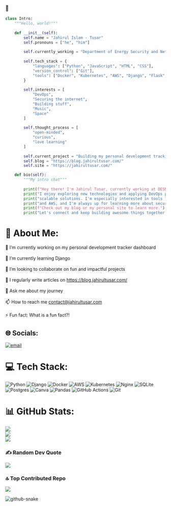 
### 👋



```python
class Intro:
    """Hello, world!"""
    
    def __init__(self):
        self.name = "Jahirul Islam - Tusar"
        self.pronouns = ["he", "him"]
        
        self.currently_working = "Department of Energy Security and Net Zero"
        
        self.tech_stack = {
            "languages": ["Python", "JavaScript", "HTML", "CSS"],
            "version_control": ["Git"],
            "tools": ["Docker", "Kubernetes", "AWS", "Django", "Flask", "NGINX"]
        }
        
        self.interests = [
            "DevOps",
            "Securing the internet",
            "Building stuff",
            "Music",
            "Space"
        ]
        
        self.thought_process = [
            "open-minded",
            "curious",
            "love learning"
        ]
        
        self.current_project = "Building my personal development tracking dashboard"
        self.blog = "https://blog.jahirultusar.com/"
        self.site = "https://jahirultusar.com/"

    def bio(self):
        """My intro chat"""
        
        print(f"Hey there! I'm Jahirul Tusar, currently working at DESNZ.")
        print("I enjoy exploring new technologies and applying DevOps principles to create reliable,")
        print("scalable solutions. I'm especially interested in tools like Docker, Kubernetes,")
        print("and AWS, and I'm always up for learning more about securing the internet.")
        print(f"Check out my blog or my personal site to learn more.")
        print("Let's connect and keep building awesome things together!")
```

# 💫 About Me:
🔭 I’m currently working on my personal development tracker dashboard<br><br>🌱 I’m currently learning Django<br><br>👯 I’m looking to collaborate on fun and impactful projects<br><br>📝 I regularly write articles on https://blog.jahirultusar.com/<br><br>💬 Ask me about my journey<br><br>📫 How to reach me contact@jahirultusar.com<br><br>⚡ Fun fact: What is a fun fact?!


## 🌐 Socials:
[![email](https://img.shields.io/badge/Email-D14836?logo=gmail&logoColor=white)](mailto:contact@jahirultusar.com) 

# 💻 Tech Stack:
![Python](https://img.shields.io/badge/python-3670A0?style=for-the-badge&logo=python&logoColor=ffdd54) ![Django](https://img.shields.io/badge/django-%23092E20.svg?style=for-the-badge&logo=django&logoColor=white) ![Docker](https://img.shields.io/badge/docker-%230db7ed.svg?style=for-the-badge&logo=docker&logoColor=white) ![AWS](https://img.shields.io/badge/AWS-%23FF9900.svg?style=for-the-badge&logo=amazon-aws&logoColor=white) ![Kubernetes](https://img.shields.io/badge/kubernetes-%23326ce5.svg?style=for-the-badge&logo=kubernetes&logoColor=white) ![Nginx](https://img.shields.io/badge/nginx-%23009639.svg?style=for-the-badge&logo=nginx&logoColor=white) ![SQLite](https://img.shields.io/badge/sqlite-%2307405e.svg?style=for-the-badge&logo=sqlite&logoColor=white) ![Postgres](https://img.shields.io/badge/postgres-%23316192.svg?style=for-the-badge&logo=postgresql&logoColor=white) ![Canva](https://img.shields.io/badge/Canva-%2300C4CC.svg?style=for-the-badge&logo=Canva&logoColor=white) ![Pandas](https://img.shields.io/badge/pandas-%23150458.svg?style=for-the-badge&logo=pandas&logoColor=white) ![GitHub Actions](https://img.shields.io/badge/github%20actions-%232671E5.svg?style=for-the-badge&logo=githubactions&logoColor=white) ![Git](https://img.shields.io/badge/git-%23F05033.svg?style=for-the-badge&logo=git&logoColor=white)
# 📊 GitHub Stats:
![](https://github-readme-stats.vercel.app/api?username=jahirultusar&theme=dark&hide_border=false&include_all_commits=false&count_private=false)<br/>
![](https://nirzak-streak-stats.vercel.app/?user=jahirultusar&theme=dark&hide_border=false)<br/>
![](https://github-readme-stats.vercel.app/api/top-langs/?username=jahirultusar&theme=dark&hide_border=false&include_all_commits=false&count_private=false&layout=compact)

### ✍️ Random Dev Quote
![](https://quotes-github-readme.vercel.app/api?type=horizontal&theme=radical)

### 🔝 Top Contributed Repo
![](https://github-contributor-stats.vercel.app/api?username=jahirultusar&limit=5&theme=dark&combine_all_yearly_contributions=true)

<!-- Proudly created with GPRM ( https://gprm.itsvg.in ) -->

<picture>
  <source media="(prefers-color-scheme: dark)" srcset="https://raw.githubusercontent.com/tobiasmeyhoefer/tobiasmeyhoefer/output/github-snake-dark.svg" />
  <source media="(prefers-color-scheme: light)" srcset="https://raw.githubusercontent.com/tobiasmeyhoefer/tobiasmeyhoefer/output/github-snake.svg" />
  <img alt="github-snake" src="https://raw.githubusercontent.com/tobiasmeyhoefer/tobiasmeyhoefer/output/github-snake.svg" />
</picture>

